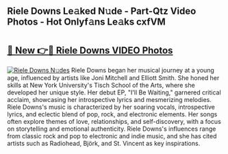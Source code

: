 ## Riele Downs Le𝚊ked N𝚞de - Part-Qtz Video Photos - Hot Onlyf𝚊ns Le𝚊ks cxfVM

# <h2><a href="http://ac29781.deff.icu/?id=Riele+Downs">🔗 New 👉🔴 Riele Downs VIDEO Photos</a></h2>

[![Riele Downs N𝚞des](https://i.imgur.com/rIISA9y.gif)](http://ac29781.deff.icu/?id=Riele+Downs)
Riele Downs began her musical journey at a young age, influenced by artists like Joni Mitchell and Elliott Smith. She honed her skills at New York University's Tisch School of the Arts, where she developed her unique style. Her debut EP, "I'll Be Waiting," garnered critical acclaim, showcasing her introspective lyrics and mesmerizing melodies. Riele Downs's music is characterized by her soaring vocals, introspective lyrics, and eclectic blend of pop, rock, and electronic elements. Her songs often explore themes of love, relationships, and self-discovery, with a focus on storytelling and emotional authenticity. Riele Downs's influences range from classic rock and pop to electronic and indie music, and she has cited artists such as Radiohead, Björk, and St. Vincent as key inspirations.
